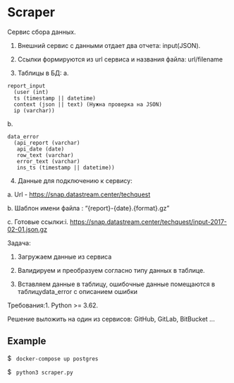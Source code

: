 # Scraper

Сервис сбора данных.

1. Внешний сервис с данными отдает два отчета: input(JSON).

2. Ссылки формируются из url сервиса и названия файла: url/filename

3. Таблицы в БД:
a.
```
report_input 
  (user (int)
  ts (timestamp || datetime)
  context (json || text) (Нужна проверка на JSON)
  ip (varchar))
```
b. 
```
data_error 
  (api_report (varchar)
   api_date (date)
   row_text (varchar)
   error_text (varchar)
   ins_ts (timestamp || datetime))
```
  
  4. Данные для подключению к сервису:
  
  a. Url - https://snap.datastream.center/techquest
  
  b. Шаблон имени файла : “{report}-{date}.{format}.gz”
  
  c. Готовые ссылки:i. https://snap.datastream.center/techquest/input-2017-02-01.json.gz
  
  Задача:
  
  1. Загружаем данные из сервиса
  
  2. Валидируем и преобразуем согласно типу данных в таблице.
  
  3. Вставляем данные в таблицу, ошибочные данные помещаются в таблицуdata_error с описанием ошибки
  
  Требования:1. Python >= 3.62. 
  
  Решение выложить на один из сервисов: GitHub, GitLab, BitBucket ...


## Example
$
<code>
docker-compose up postgres 
</code>

$ 
<code>
python3 scraper.py
</code>

